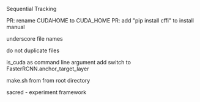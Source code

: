 Sequential Tracking

PR: rename CUDAHOME to CUDA_HOME
PR: add "pip install cffi" to install manual

underscore file names

do not duplicate files

is_cuda as command line argument
    add switch to FasterRCNN.anchor_target_layer

make.sh from from root directory

sacred - experiment framework